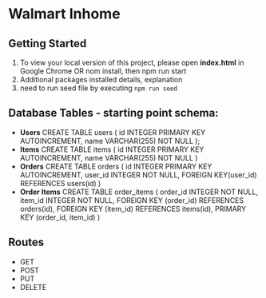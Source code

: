 # Walmart Inhome

## Getting Started
1. To view your local version of this project, please open **index.html** in Google Chrome OR nom install, then npm run start
2. Additional packages installed details, explanation
3. need to run seed file by executing `npm run seed`


## Database Tables - starting point schema:
* **Users**
CREATE TABLE users (
  id INTEGER PRIMARY KEY AUTOINCREMENT,
  name VARCHAR(255) NOT NULL
);
* **Items**
CREATE TABLE items (
  id INTEGER PRIMARY KEY AUTOINCREMENT,
  name VARCHAR(255) NOT NULL
)
* **Orders**
CREATE TABLE orders (
  id INTEGER PRIMARY KEY AUTOINCREMENT,
  user_id INTEGER NOT NULL,
  FOREIGN KEY(user_id) REFERENCES users(id)
)
* **Order Items**
CREATE TABLE order_items (
  order_id INTEGER NOT NULL,
  item_id INTEGER NOT NULL,
  FOREIGN KEY (order_id) REFERENCES orders(id),
  FOREIGN KEY (item_id) REFERENCES items(id),
  PRIMARY KEY (order_id, item_id)
)


## Routes
- GET
- POST
- PUT
- DELETE
